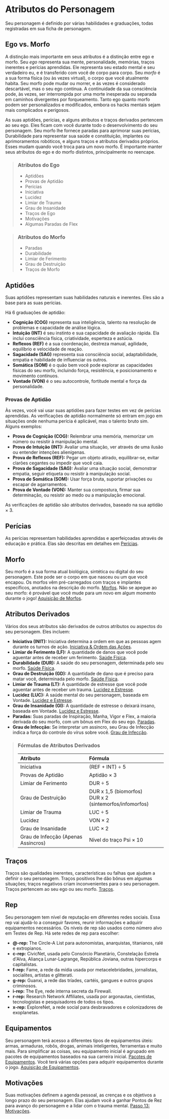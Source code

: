 # Atributos do Personagem

Seu personagem é definido por várias habilidades e graduações, todas registradas em sua ficha de personagem.

## Ego vs. Morfo

A distinção mais importante em seus atributos é a distinção entre ego e morfo. Seu _ego_ representa sua mente, personalidade, memórias, traços inerentes e perícias aprendidas. Ele representa seu estado mental e seu verdadeiro eu, e é transferido com você de corpo para corpo. Seu _morfo_ é a sua forma física (ou às vezes virtual), o corpo que você atualmente habita. Seu morfo pode mudar ou morrer, e às vezes é considerado descartável, mas o seu ego continua. A continuidade da sua consciência pode, às vezes, ser interrompida por uma morte inesperada ou separada em caminhos divergentes por forqueamento. Tanto ego quanto morfo podem ser personalizados e modificados, embora os hacks mentais sejam mais complicados e perigosos.

As suas aptidões, perícias, e alguns atributos e traços derivados pertencem ao seu ego. Eles ficam com você durante todo o desenvolvimento do seu personagem. Seu morfo lhe fornece paradas para aprimorar suas perícias, Durabilidade para representar sua saúde e constituição, implantes ou aprimoramentos robóticos, e alguns traços e atributos derivados próprios. Esses mudam quando você troca para um novo morfo. É importante manter seus atributos do ego e do morfo distintos, principalmente no reencape.

<blockquote>

### Atributos do Ego

<div class="two-columns">

- Aptidões
- Provas de Aptidão
- Perícias
- Iniciativa
- Lucidez
- Limiar de Trauma
- Grau de Insanidade
- Traços de Ego
- Motivações
- Algumas Paradas de Flex

</div>

</blockquote>

<blockquote>

### Atributos do Morfo

<div class="two-columns">

- Paradas
- Durabilidade
- Limiar de Ferimento
- Grau de Destruição
- Traços de Morfo

</div>

</blockquote>

## Aptidões

Suas aptidões representam suas habilidades naturais e inerentes. Eles são a base para as suas perícias.

Há 6 graduações de aptidão:

- **Cognição (COG)** representa sua inteligência, talento na resolução de problemas e capacidade de análise lógica.
- **Intuição (INT)** é seu instinto e sua capacidade de avaliação rápida. Ela inclui consciência física, criatividade, esperteza e astúcia.
- **Reflexos (REF)** é a sua coordenação, destreza manual, agilidade, equilíbrio e velocidade de reação.
- **Sagacidade (SAG)** representa sua consciência social, adaptabilidade, empatia e habilidade de influenciar os outros.
- **Somática (SOM)** é o quão bem você pode explorar as capacidades físicas do seu morfo, incluindo força, resistência, e posicionamento e movimento contínuos.
- **Vontade (VON)** é o seu autocontrole, fortitude mental e força da personalidade.

### Provas de Aptidão

Às vezes, você vai usar suas aptidões para fazer testes em vez de perícias aprendidas. As verificações de aptidão normalmente só entram em jogo em situações onde nenhuma perícia é aplicável, mas o talento bruto sim. Alguns exemplos:

- **Prova de Cognição (COG):** Relembrar uma memória, memorizar um número ou resistir à manipulação mental.
- **Prova de Intuição (INT):** Avaliar uma situação, ver através de uma ilusão ou entender intenções alienígenas.
- **Prova de Reflexos (REF):** Pegar um objeto atirado, equilibrar-se, evitar clarões cegantes ou impedir que você caia.
- **Prova de Sagacidade (SAG):** Avaliar uma situação social, demonstrar empatia, seguir etiqueta ou resistir à manipulação social.
- **Prova de Somática (SOM):** Usar força bruta, suportar privações ou escapar de agarramentos.
- **Prova de Vontade (VON):** Manter sua compostura, firmar sua determinação, ou resistir ao medo ou a manipulação emocional.

As verificações de aptidão são atributos derivados, baseado na sua aptidão × 3.

## Perícias

As perícias representam habilidades aprendidas e aperfeiçoadas através de educação e prática. Elas são descritas em detalhes em [Perícias](../04/18-skills.md).

## Morfo

Seu morfo é a sua forma atual biológica, sintética ou digital do seu personagem. Este pode ser o corpo em que nasceu ou um que você encapou. Os morfos vêm pré-carregados com traços e implantes específicos, anotados na descrição do morfo. [Morfos](../04/21-morphs.md). Não se apegue ao seu morfo: é provável que você mude para um novo em algum momento durante o jogo! [Aquisição de Morfos](../15/03-acquiring-morphs.md).

## Atributos Derivados

Vários dos seus atributos são derivados de outros atributos ou aspectos do seu personagem. Eles incluem:

- **Iniciativa (INIT):** Iniciativa determina a ordem em que as pessoas agem durante os turnos de ação. [Iniciativa & Ordem das Ações](../03/04-initiative-order-of-actions.md).
- **Limiar de Ferimento (LF):** A quantidade de danos que você pode aguentar antes de receber um ferimento. [Saúde Física](../12/16-physical-health.md).
- **Durabilidade (DUR):** A saúde do seu personagem, determinada pelo seu morfo. [Saúde Física](../12/16-physical-health.md).
- **Grau de Destruição (GD):** A quantidade de dano que é preciso para matar você, determinada pelo morfo. [Saúde Física](../12/16-physical-health.md).
- **Limiar de Trauma (LT):** A quantidade de estresse que você pode aguentar antes de receber um trauma. [Lucidez e Estresse](../12/18-mental-health.md#lucidity-and-stress).
- **Lucidez (LUC):** A saúde mental do seu personagem, baseada em Vontade. [Lucidez e Estresse](../12/18-mental-health.md#lucidity-and-stress).
- **Grau de Insanidade (GI):** A quantidade de estresse o deixará insano, baseada em Vontade. [Lucidez e Estresse](../12/18-mental-health.md#lucidity-and-stress).
- **Paradas:** Suas paradas de Inspiração, Manha, Vigor e Flex, a maioria derivada do seu morfo, com um bônus em Flex do seu ego. [Paradas](../03/05-pools.md).
- **Grau de Infecção:** Se interpretar um assincro, seu Grau de Infecção indica a força do controle do vírus sobre você. [Grau de Infecção](../14/01-psi-overview.md#infection-rating).

<blockquote class="table">

### Fórmulas de Atributos Derivados

| Atributo                            | Fórmula                                                         |
|:----------------------------------- |:--------------------------------------------------------------- |
| Iniciativa                          | (REF + INT) ÷ 5                                                 |
| Provas de Aptidão                   | Aptidão × 3                                                     |
| Limiar de Ferimento                 | DUR ÷ 5                                                         |
| Grau de Destruição                  | DUR x 1,5 (biomorfos)<br>DUR x 2 (sintemorfos/infomorfos) |
| Limiar de Trauma                    | LUC ÷ 5                                                         |
| Lucidez                             | VON × 2                                                         |
| Grau de Insanidade                  | LUC × 2                                                         |
| Grau de Infecção (Apenas Assincros) | Nível do traço Psi × 10                                         |

</blockquote>

## Traços

Traços são qualidades inerentes, características ou falhas que ajudam a definir o seu personagem. Traços positivos lhe dão bônus em algumas situações; traços negativos criam inconvenientes para o seu personagem. Traços pertencem ao seu ego ou seu morfo. [Traços](../04/28-traits.md).

## Rep

Seu personagem tem nível de reputação em diferentes redes sociais. Essa rep vai ajudá-lo a conseguir favores, reunir informações e adquirir equipamentos necessários. Os níveis de rep são usados como número alvo em Testes de Rep. Há sete redes de rep para escolher:

- **@-rep:** The Circle-A List para autonomistas, anarquistas, titanianos, ralé e extropianos.
- **c-rep:** CivicNet, usada pelo Consórcio Planetário, Constelação Estrela d'Alva, Aliança Lunar-Lagrange, República Joviana, outras hipercorps e capitalistas.
- **f-rep:** Fame, a rede da mídia usada por metacelebridades, jornalistas, socialites, artistas e glitterati.
- **g-rep:** Guanxi, a rede das tríades, cartéis, gangues e outros grupos criminosos.
- **i-rep:** The Eye, rede interna secreta da Firewall.
- **r-rep:** Research Network Affiliates, usada por argonautas, cientistas, tecnologistas e pesquisadores de todos os tipos.
- **x-rep:** ExploreNet, a rede social para desbravadores e colonizadores de exoplanetas.

## Equipamentos

Seu personagem terá acesso a diferentes tipos de equipamentos úteis: armas, armaduras, robôs, drogas, animais inteligentes, ferramentas e muito mais. Para simplificar as coisas, seu equipamento inicial é agrupado em pacotes de equipamentos baseados na sua carreira inicial. [Pacotes de Equipamentos](../04/27-gear-packs.md). Você terá várias opções para adquirir equipamentos durante o jogo. [Aquisição de Equipamentos](../16/02-acquiring-gear.md).

## Motivações

Suas motivações definem a agenda pessoal, as crenças e os objetivos a longo prazo do seu personagem. Elas ajudam você a ganhar Pontos de Rez para avanço do personagem e a lidar com o trauma mental. [Passo 13: Motivações](../04/16-step-13-motivations.md).
